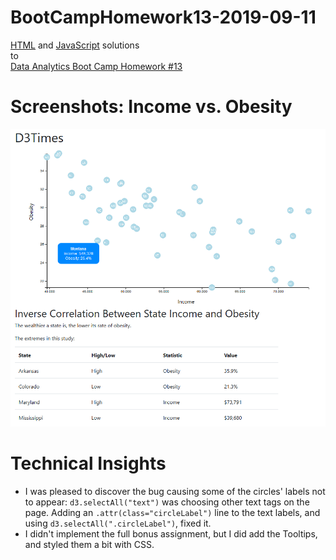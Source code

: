 # BootCampHomework13-2019-09-11

[HTML](https://github.com/ekenigsberg/BootCampHomework13-2019-09-11/blob/master/index.html) and [JavaScript](https://github.com/ekenigsberg/BootCampHomework13-2019-09-11/blob/master/assets/js/app.js) solutions<br/>
to<br/>
[Data Analytics Boot Camp Homework #13](https://github.com/the-Coding-Boot-Camp-at-UT/UTAMCB201904DATA3/blob/master/16-D3/Homework/Instructions/README.md)

# Screenshots: Income vs. Obesity
![Screenshot](https://github.com/ekenigsberg/BootCampHomework13-2019-09-11/blob/master/assets/screenshot.png)

# Technical Insights

* I was pleased to discover the bug causing some of the circles' labels not to appear: `d3.selectAll("text")` was choosing other text tags on the page. Adding an `.attr(class="circleLabel")` line to the text labels, and using `d3.selectAll(".circleLabel")`, fixed it.
* I didn't implement the full bonus assignment, but I did add the Tooltips, and styled them a bit with CSS.
